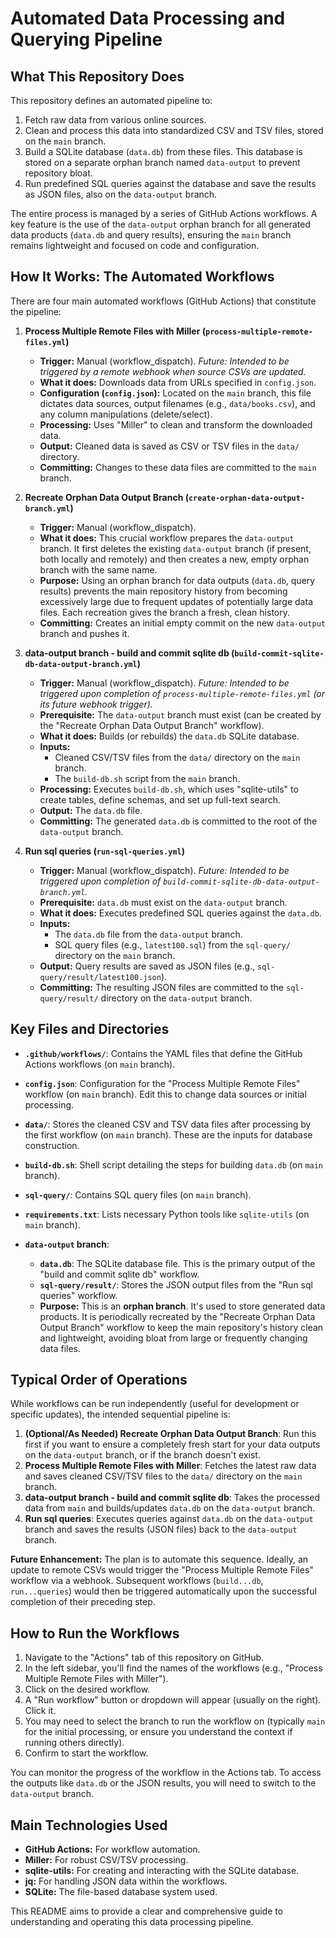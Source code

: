 # Automated Data Processing and Querying Pipeline

## What This Repository Does

This repository defines an automated pipeline to:
1.  Fetch raw data from various online sources.
2.  Clean and process this data into standardized CSV and TSV files, stored on the `main` branch.
3.  Build a SQLite database (`data.db`) from these files. This database is stored on a separate orphan branch named `data-output` to prevent repository bloat.
4.  Run predefined SQL queries against the database and save the results as JSON files, also on the `data-output` branch.

The entire process is managed by a series of GitHub Actions workflows. A key feature is the use of the `data-output` orphan branch for all generated data products (`data.db` and query results), ensuring the `main` branch remains lightweight and focused on code and configuration.

## How It Works: The Automated Workflows

There are four main automated workflows (GitHub Actions) that constitute the pipeline:

1.  **Process Multiple Remote Files with Miller (`process-multiple-remote-files.yml`)**
    *   **Trigger:** Manual (workflow_dispatch). *Future: Intended to be triggered by a remote webhook when source CSVs are updated.*
    *   **What it does:** Downloads data from URLs specified in `config.json`.
    *   **Configuration (`config.json`):** Located on the `main` branch, this file dictates data sources, output filenames (e.g., `data/books.csv`), and any column manipulations (delete/select).
    *   **Processing:** Uses "Miller" to clean and transform the downloaded data.
    *   **Output:** Cleaned data is saved as CSV or TSV files in the `data/` directory.
    *   **Committing:** Changes to these data files are committed to the `main` branch.

2.  **Recreate Orphan Data Output Branch (`create-orphan-data-output-branch.yml`)**
    *   **Trigger:** Manual (workflow_dispatch).
    *   **What it does:** This crucial workflow prepares the `data-output` branch. It first deletes the existing `data-output` branch (if present, both locally and remotely) and then creates a new, empty orphan branch with the same name.
    *   **Purpose:** Using an orphan branch for data outputs (`data.db`, query results) prevents the main repository history from becoming excessively large due to frequent updates of potentially large data files. Each recreation gives the branch a fresh, clean history.
    *   **Committing:** Creates an initial empty commit on the new `data-output` branch and pushes it.

3.  **data-output branch - build and commit sqlite db (`build-commit-sqlite-db-data-output-branch.yml`)**
    *   **Trigger:** Manual (workflow_dispatch). *Future: Intended to be triggered upon completion of `process-multiple-remote-files.yml` (or its future webhook trigger).*
    *   **Prerequisite:** The `data-output` branch must exist (can be created by the "Recreate Orphan Data Output Branch" workflow).
    *   **What it does:** Builds (or rebuilds) the `data.db` SQLite database.
    *   **Inputs:**
        *   Cleaned CSV/TSV files from the `data/` directory on the `main` branch.
        *   The `build-db.sh` script from the `main` branch.
    *   **Processing:** Executes `build-db.sh`, which uses "sqlite-utils" to create tables, define schemas, and set up full-text search.
    *   **Output:** The `data.db` file.
    *   **Committing:** The generated `data.db` is committed to the root of the `data-output` branch.

4.  **Run sql queries (`run-sql-queries.yml`)**
    *   **Trigger:** Manual (workflow_dispatch). *Future: Intended to be triggered upon completion of `build-commit-sqlite-db-data-output-branch.yml`.*
    *   **Prerequisite:** `data.db` must exist on the `data-output` branch.
    *   **What it does:** Executes predefined SQL queries against the `data.db`.
    *   **Inputs:**
        *   The `data.db` file from the `data-output` branch.
        *   SQL query files (e.g., `latest100.sql`) from the `sql-query/` directory on the `main` branch.
    *   **Output:** Query results are saved as JSON files (e.g., `sql-query/result/latest100.json`).
    *   **Committing:** The resulting JSON files are committed to the `sql-query/result/` directory on the `data-output` branch.

## Key Files and Directories

*   **`.github/workflows/`**: Contains the YAML files that define the GitHub Actions workflows (on `main` branch).
*   **`config.json`**: Configuration for the "Process Multiple Remote Files" workflow (on `main` branch). Edit this to change data sources or initial processing.
*   **`data/`**: Stores the cleaned CSV and TSV data files after processing by the first workflow (on `main` branch). These are the inputs for database construction.
*   **`build-db.sh`**: Shell script detailing the steps for building `data.db` (on `main` branch).
*   **`sql-query/`**: Contains SQL query files (on `main` branch).
*   **`requirements.txt`**: Lists necessary Python tools like `sqlite-utils` (on `main` branch).

*   **`data-output` branch**:
    *   **`data.db`**: The SQLite database file. This is the primary output of the "build and commit sqlite db" workflow.
    *   **`sql-query/result/`**: Stores the JSON output files from the "Run sql queries" workflow.
    *   **Purpose:** This is an **orphan branch**. It's used to store generated data products. It is periodically recreated by the "Recreate Orphan Data Output Branch" workflow to keep the main repository's history clean and lightweight, avoiding bloat from large or frequently changing data files.

## Typical Order of Operations

While workflows can be run independently (useful for development or specific updates), the intended sequential pipeline is:

1.  **(Optional/As Needed) Recreate Orphan Data Output Branch**: Run this first if you want to ensure a completely fresh start for your data outputs on the `data-output` branch, or if the branch doesn't exist.
2.  **Process Multiple Remote Files with Miller**: Fetches the latest raw data and saves cleaned CSV/TSV files to the `data/` directory on the `main` branch.
3.  **data-output branch - build and commit sqlite db**: Takes the processed data from `main` and builds/updates `data.db` on the `data-output` branch.
4.  **Run sql queries**: Executes queries against `data.db` on the `data-output` branch and saves the results (JSON files) back to the `data-output` branch.

**Future Enhancement:** The plan is to automate this sequence. Ideally, an update to remote CSVs would trigger the "Process Multiple Remote Files" workflow via a webhook. Subsequent workflows (`build...db`, `run...queries`) would then be triggered automatically upon the successful completion of their preceding step.

## How to Run the Workflows

1.  Navigate to the "Actions" tab of this repository on GitHub.
2.  In the left sidebar, you'll find the names of the workflows (e.g., "Process Multiple Remote Files with Miller").
3.  Click on the desired workflow.
4.  A "Run workflow" button or dropdown will appear (usually on the right). Click it.
5.  You may need to select the branch to run the workflow on (typically `main` for the initial processing, or ensure you understand the context if running others directly).
6.  Confirm to start the workflow.

You can monitor the progress of the workflow in the Actions tab. To access the outputs like `data.db` or the JSON results, you will need to switch to the `data-output` branch.

## Main Technologies Used

*   **GitHub Actions:** For workflow automation.
*   **Miller:** For robust CSV/TSV processing.
*   **sqlite-utils:** For creating and interacting with the SQLite database.
*   **jq:** For handling JSON data within the workflows.
*   **SQLite:** The file-based database system used.

This README aims to provide a clear and comprehensive guide to understanding and operating this data processing pipeline.
